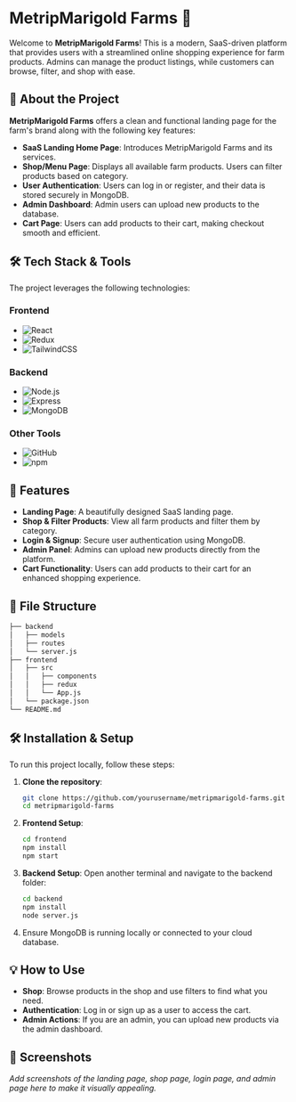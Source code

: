 # MetripMarigold Farms 🌿

Welcome to **MetripMarigold Farms**! This is a modern, SaaS-driven platform that provides users with a streamlined online shopping experience for farm products. Admins can manage the product listings, while customers can browse, filter, and shop with ease.

## 🚀 About the Project

**MetripMarigold Farms** offers a clean and functional landing page for the farm's brand along with the following key features:

- **SaaS Landing Home Page**: Introduces MetripMarigold Farms and its services.
- **Shop/Menu Page**: Displays all available farm products. Users can filter products based on category.
- **User Authentication**: Users can log in or register, and their data is stored securely in MongoDB.
- **Admin Dashboard**: Admin users can upload new products to the database.
- **Cart Page**: Users can add products to their cart, making checkout smooth and efficient.

## 🛠️ Tech Stack & Tools

The project leverages the following technologies:

### Frontend

- ![React](https://img.shields.io/badge/-React-61DAFB?logo=React&logoColor=white&style=flat)
- ![Redux](https://img.shields.io/badge/-Redux-764ABC?logo=Redux&logoColor=white&style=flat)
- ![TailwindCSS](https://img.shields.io/badge/-TailwindCSS-06B6D4?logo=TailwindCSS&logoColor=white&style=flat)

### Backend

- ![Node.js](https://img.shields.io/badge/-Node.js-339933?logo=Node.js&logoColor=white&style=flat)
- ![Express](https://img.shields.io/badge/-Express-000000?logo=Express&logoColor=white&style=flat)
- ![MongoDB](https://img.shields.io/badge/-MongoDB-47A248?logo=MongoDB&logoColor=white&style=flat)

### Other Tools

- ![GitHub](https://img.shields.io/badge/-GitHub-181717?logo=GitHub&logoColor=white&style=flat)
- ![npm](https://img.shields.io/badge/-npm-CB3837?logo=npm&logoColor=white&style=flat)

## 📑 Features

- **Landing Page**: A beautifully designed SaaS landing page.
- **Shop & Filter Products**: View all farm products and filter them by category.
- **Login & Signup**: Secure user authentication using MongoDB.
- **Admin Panel**: Admins can upload new products directly from the platform.
- **Cart Functionality**: Users can add products to their cart for an enhanced shopping experience.

## 📂 File Structure

```bash
├── backend
│   ├── models
│   ├── routes
│   └── server.js
├── frontend
│   ├── src
│   │   ├── components
│   │   ├── redux
│   │   └── App.js
│   └── package.json
└── README.md
```

## 🛠️ Installation & Setup

To run this project locally, follow these steps:

1. **Clone the repository**:

   ```bash
   git clone https://github.com/yourusername/metripmarigold-farms.git
   cd metripmarigold-farms
   ```

2. **Frontend Setup**:
   ```bash
   cd frontend
   npm install
   npm start
   ```

3. **Backend Setup**:
   Open another terminal and navigate to the backend folder:

   ```bash
   cd backend
   npm install
   node server.js
   ```

4. Ensure MongoDB is running locally or connected to your cloud database.

## 💡 How to Use

- **Shop**: Browse products in the shop and use filters to find what you need.
- **Authentication**: Log in or sign up as a user to access the cart.
- **Admin Actions**: If you are an admin, you can upload new products via the admin dashboard.

## 📸 Screenshots

_Add screenshots of the landing page, shop page, login page, and admin page here to make it visually appealing._
